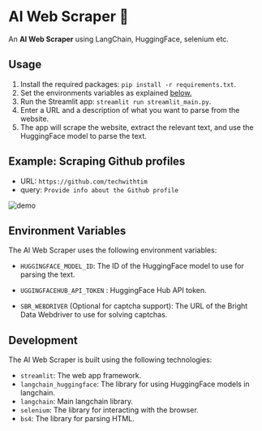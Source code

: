 # AI Web Scraper 🤖

An **AI Web Scraper** using LangChain, HuggingFace, selenium etc.
## Usage

1. Install the required packages: `pip install -r requirements.txt`.
2. Set the environments variables as explained [below.](#environment-variables)
3. Run the Streamlit app: `streamlit run streamlit_main.py`.
4. Enter a URL and a description of what you want to parse from the website.
5. The app will scrape the website, extract the relevant text, and use the HuggingFace model to parse the text.


## Example: Scraping Github profiles

* URL: `https://github.com/techwithtim`
* query: `Provide info about the Github profile`

![demo](./example.gif)

## Environment Variables

The AI Web Scraper uses the following environment variables:

* `HUGGINGFACE_MODEL_ID`: The ID of the HuggingFace model to use for parsing the text.
* `UGGINGFACEHUB_API_TOKEN` : HuggingFace Hub API token.

* `SBR_WEBDRIVER` (Optional for captcha support): The URL of the Bright Data Webdriver to use for solving captchas.

## Development

The AI Web Scraper is built using the following technologies:

* `streamlit`: The web app framework.
* `langchain_huggingface`: The library for using HuggingFace models in langchain.
* `langchain`: Main langchain library.
* `selenium`: The library for interacting with the browser.
* `bs4`: The library for parsing HTML.
